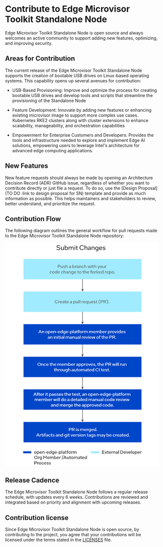 # Contribute to Edge Microvisor Toolkit Standalone Node

Edge Microvisor Toolkit Standalone Node is open source and always welcomes an active
community to support adding new features, optimizing, and improving security.

## Areas for Contribution

The current release of the Edge Microvisor Toolkit Standalone Node supports the creation of bootable USB drives
on Linux-based operating systems. This capability opens up several avenues for contribution:

- USB-Based Provisioning: Improve and optimize the process for creating bootable USB drives and
develop tools and scripts that streamline the provisioning of the Standalone Node

- Feature Development: Innovate by adding new features or enhancing existing microvisor image to support
more complex use cases. Kubernetes RKE2 clusters along with cluster extensions to enhance
scalability, manageability, and orchestration capabilities

- Empowerment for Enterprise Customers and Developers: Provides the tools and infrastructure needed to explore and
implement Edge AI solutions, empowering users
to leverage Intel's architecture for advanced edge computing applications.

## New Features

New feature requests should always be made by opening an Architecture Decision Record (ADR)
GitHub issue, regardless of whether you want to contribute directly or just file a request.
To do so, use the [Design Proposal](TO DO :link to design proposal for SN) template
and provide as much information as possible. This helps maintainers and stakeholders to
review, better understand, and prioritize the request.

## Contribution Flow

The following diagram outlines the general workflow for pull requests made
to the Edge Microvisor Toolkit Standalone Node repository:

![Contribution Flow](submit-changes.drawio.png)

## Release Cadence

The Edge Microvisor Toolkit Standalone Node follows a regular release schedule, with updates every 6 weeks.
Contributions are reviewed and integrated based on priority and alignment with upcoming releases.

## Contribution license

Since Edge Microvisor Toolkit Standalone Node is open source, by contributing to the project, you agree that
your contributions will be licensed under the terms stated in the
[LICENSES](../../LICENSES) file.
